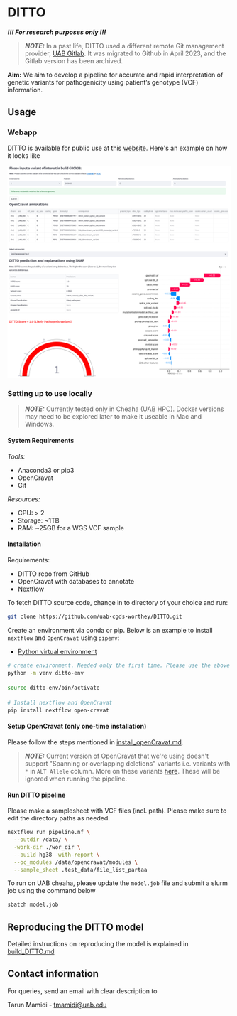 # DITTO

***!!! For research purposes only !!!***

> **_NOTE:_**  In a past life, DITTO used a different remote Git management provider, [UAB
> Gitlab](https://gitlab.rc.uab.edu/center-for-computational-genomics-and-data-science/sciops/ditto). It was migrated to
> Github in April 2023, and the Gitlab version has been archived.


**Aim:** We aim to develop a pipeline for accurate and rapid interpretation of genetic variants for pathogenicity using patient’s genotype (VCF) information.


## Usage

### Webapp

DITTO is available for public use at this [website](https://cgds-ditto.streamlit.app/). Here's an example on how it looks
like

![Screenshot](data/webapp.png)

### Setting up to use locally

> **_NOTE:_** Currently tested only in Cheaha (UAB HPC). Docker versions may need to be explored later to make it
> useable in Mac and Windows.

#### System Requirements

*Tools:*

- Anaconda3 or pip3
- OpenCravat
- Git

*Resources:*

- CPU: > 2
- Storage: ~1TB
- RAM: ~25GB for a WGS VCF sample

#### Installation

Requirements:

- DITTO repo from GitHub
- OpenCravat with databases to annotate
- Nextflow

To fetch DITTO source code, change in to directory of your choice and run:

```sh
git clone https://github.com/uab-cgds-worthey/DITTO.git
```

Create an environment via conda or pip. Below is an example to install `nextflow` and `OpenCravat` using `pipenv`:

- [Python virtual environment](https://docs.python.org/3/tutorial/venv.html)

```sh
# create environment. Needed only the first time. Please use the above link if you're not using Mac.
python -m venv ditto-env

source ditto-env/bin/activate

# Install nextflow and OpenCravat
pip install nextflow open-cravat
```


#### Setup OpenCravat (only one-time installation)

Please follow the steps mentioned in [install_openCravat.md](docs/install_openCravat.md).

> **_NOTE:_** Current version of OpenCravat that we're using doesn't support "Spanning or overlapping deletions"
> variants i.e. variants with `*` in `ALT Allele` column. More on these variants
> [here](https://gatk.broadinstitute.org/hc/en-us/articles/360035531912-Spanning-or-overlapping-deletions-allele-).
> These will be ignored when running the pipeline.



#### Run DITTO pipeline

Please make a samplesheet with VCF files (incl. path). Please make sure to edit the directory paths as needed.

```sh
nextflow run pipeline.nf \
  --outdir /data/ \
  -work-dir ./wor_dir \
  --build hg38 -with-report \
  --oc_modules /data/opencravat/modules \
  --sample_sheet .test_data/file_list_partaa
```

To run on UAB cheaha, please update the `model.job` file and submit a slurm job using the command below

```sh
sbatch model.job
```


## Reproducing the DITTO model

Detailed instructions on reproducing the model is explained in [build_DITTO.md](docs/build_DITTO.md)


## Contact information

For queries, send an email with clear description to

Tarun Mamidi    -   tmamidi@uab.edu
